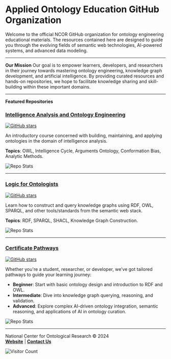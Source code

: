 # Applied Ontology Education GitHub Organization

Welcome to the official NCOR GitHub organization for ontology engineering educational materials. The resources contained here are designed to guide you through the evolving fields of semantic web technologies, AI-powered systems, and advanced data modeling.

---

**Our Mission**
Our goal is to empower learners, developers, and researchers in their journey towards mastering ontology engineering, knowledge graph development, and artificial intelligence. By providing curated resources and hands-on repositories, we hope to facilitate knowledge sharing and skill-building within these important domains.

---

**Featured Repositories**

### [**Intelligence Analysis and Ontology Engineering**](https://github.com/Applied-Ontology-Education/Ontology-and-Intel-Analysis-Fall-2024)  
[![GitHub stars](https://img.shields.io/github/stars/Applied-Ontology-Education/Ontology-and-Intel-Analysis-Fall-2024?style=social)]([https://github.com/your-organization/Ontology-Engineering-101](https://github.com/Applied-Ontology-Education/Ontology-and-Intel-Analysis-Fall-2024))

An introductory course concerned with building, maintaining, and applying ontologies in the domain of intelligence analysis.  

**Topics**: OWL, Intelligence Cycle, Arguments Ontology, Conformation Bias, Analytic Methods.  

![Repo Stats](https://github-readme-stats.vercel.app/api/pin/?username=Applied-Ontology-Education&repo=Ontology-and-Intel-Analysis-Fall-2024&theme=dark&show_owner=true&show_icons=true)

---

### [**Logic for Ontologists**](https://github.com/Applied-Ontology-Education/Logic-for-Ontologists-Fall-2024) 
[![GitHub stars](https://img.shields.io/github/stars/Applied-Ontology-Education/Logic-for-Ontologists-Fall-2024?style=social)](https://github.com/Applied-Ontology-Education/Logic-for-Ontologists-Fall-2024)

Learn how to construct and query knowledge graphs using RDF, OWL, SPARQL, and other tools/standards from the semantic web stack.  

**Topics**: RDF, SPARQL, SHACL, Knowledge Graph Construction.  

![Repo Stats](https://github-readme-stats.vercel.app/api/pin/?username=Applied-Ontology-Education&repo=Logic-for-Ontologists-Fall-2024&theme=dark&show_owner=true&show_icons=true)

---

### [**Certificate Pathways**](https://github.com/Applied-Ontology-Education/ncor-ontology-pathways)
[![GitHub stars](https://img.shields.io/github/stars/Applied-Ontology-Education/ncor-ontology-pathways?style=social)](https://github.com/Applied-Ontology-Education/ncor-ontology-pathways)

Whether you're a student, researcher, or developer, we’ve got tailored pathways to guide your learning journey:
- **Beginner**: Start with basic ontology design and introduction to RDF and OWL.
- **Intermediate**: Dive into knowledge graph querying, reasoning, and validation.
- **Advanced**: Explore complex AI-driven ontology integration, semantic reasoning, and applications of AI in ontology curation.
  
![Repo Stats](https://github-readme-stats.vercel.app/api/pin/?username=Applied-Ontology-Education&repo=ncor-ontology-pathways&theme=dark&show_owner=true&show_icons=true)

---

National Center for Ontological Research © 2024  
**[Website]([https://your-organization-website.com](https://ncor-organization.github.io/NCOR-Test/))** | **[Contact Us](mailto:johnbeve@buffalo.edu)**

![Visitor Count](https://profile-counter.glitch.me/johnbeve/count.svg)


